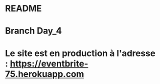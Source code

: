 # README
# Branch Day_4
# Le site est en production à l'adresse : https://eventbrite-75.herokuapp.com
